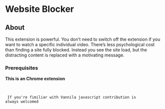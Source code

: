 # Website Blocker

## About <a name = "about"></a>

This extension is powerful. You don’t need to switch off the extension if you want to watch a specific individual video. There’s less psychological cost than finding a site fully blocked. Instead you see the site load, but the distracting content is replaced with a motivating message.

<!-- ## Getting Started <a name = "getting_started"></a>

These instructions will get you a copy of the project up and running on your local machine for development and testing purposes. See [deployment](#deployment) for notes on how to deploy the project on a live system. -->

### Prerequisites

<strong> This is an Chrome extension </strong>

</br>

<code> If you're fimiliar with Vannila javascript contribution is always welcomed </code>